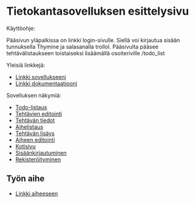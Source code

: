 # Tietokantasovelluksen esittelysivu

Käyttöohje:

Pääsivun yläpalkissa on linkki login-sivulle. Siellä voi kirjautua sisään tunnuksella Thymine ja salasanalla trollol. Pääsivulta pääsee tehtävälistaukseen toistaiseksi lisäämällä osoiteriville /todo_list

Yleisiä linkkejä:

* [Linkki sovellukseeni](http://samleppi.users.cs.helsinki.fi/ToDoManager/)
* [Linkki dokumentaatiooni](https://github.com/Samuel0c/Tsoha-Bootstrap/blob/master/doc/dokumentaatio.pdf)

Sovelluksen näkymiä:

* [Todo-listaus](http://samleppi.users.cs.helsinki.fi/ToDoManager/todo_list)
* [Tehtävien editointi](http://samleppi.users.cs.helsinki.fi/ToDoManager/edit_task/1)
* [Tehtävän tiedot](http://samleppi.users.cs.helsinki.fi/ToDoManager/show_task/1)
* [Aihelistaus](http://samleppi.users.cs.helsinki.fi/ToDoManager/topic_list)
* [Tehtävän lisäys](http://samleppi.users.cs.helsinki.fi/ToDoManager/add_task)
* [Aiheen editointi](http://samleppi.users.cs.helsinki.fi/ToDoManager/edit_topic/1)
* [Kotisivu](http://samleppi.users.cs.helsinki.fi/ToDoManager/)
* [Sisäänkirjautuminen](http://samleppi.users.cs.helsinki.fi/ToDoManager/login)
* [Rekisteröityminen](http://samleppi.users.cs.helsinki.fi/ToDoManager/register)

## Työn aihe

* [Linkki aiheeseen](http://advancedkittenry.github.io/suunnittelu_ja_tyoymparisto/aiheet/Muistilista.html) 
